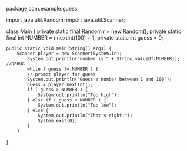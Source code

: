 package com.example.guess;

import java.util.Random;
import java.util.Scanner;
   
class Main {
    private static final Random r = new Random();
    private static final int NUMBER = r.nextInt(100) + 1;
    private static int guess = 0;

    public static void main(String[] args) {  
        Scanner player = new Scanner(System.in);
            System.out.println("number is " + String.valueOf(NUMBER)); //DEBUG
            while ( guess != NUMBER ) {
            // prompt player for guess
            System.out.println("Guess a number between 1 and 100");
            guess = player.nextInt();
            if ( guess > NUMBER ) {
                System.out.println("Too high");
            } else if ( guess < NUMBER ) {
                System.out.println("Too low");
            } else {
                System.out.println("That's right!");
                System.exit(0);
            }
        }
  }
